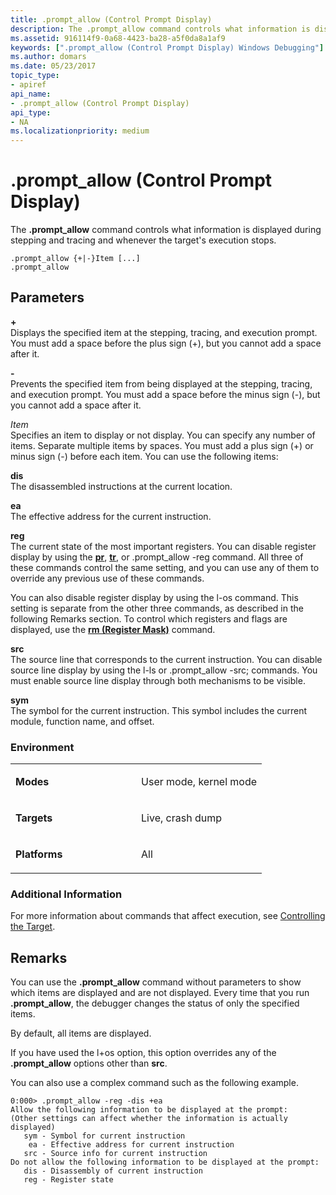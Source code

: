```yaml
---
title: .prompt_allow (Control Prompt Display)
description: The .prompt_allow command controls what information is displayed during stepping and tracing and whenever the target's execution stops.
ms.assetid: 916114f9-0a68-4423-ba28-a5f0da8a1af9
keywords: [".prompt_allow (Control Prompt Display) Windows Debugging"]
ms.author: domars
ms.date: 05/23/2017
topic_type:
- apiref
api_name:
- .prompt_allow (Control Prompt Display)
api_type:
- NA
ms.localizationpriority: medium
---
```


# .prompt\_allow (Control Prompt Display)


The **.prompt\_allow** command controls what information is displayed during stepping and tracing and whenever the target's execution stops.

```dbgcmd
.prompt_allow {+|-}Item [...] 
.prompt_allow 
```

## <span id="Parameters"></span><span id="parameters"></span><span id="PARAMETERS"></span>Parameters


<span id="______________"></span> **+**   
Displays the specified item at the stepping, tracing, and execution prompt. You must add a space before the plus sign (+), but you cannot add a space after it.

<span id="_______-______"></span> **-**   
Prevents the specified item from being displayed at the stepping, tracing, and execution prompt. You must add a space before the minus sign (-), but you cannot add a space after it.

<span id="_______Item______"></span><span id="_______item______"></span><span id="_______ITEM______"></span> *Item*   
Specifies an item to display or not display. You can specify any number of items. Separate multiple items by spaces. You must add a plus sign (+) or minus sign (-) before each item. You can use the following items:

<span id="dis"></span><span id="DIS"></span>**dis**  
The disassembled instructions at the current location.

<span id="ea"></span><span id="EA"></span>**ea**  
The effective address for the current instruction.

<span id="reg"></span><span id="REG"></span>**reg**  
The current state of the most important registers. You can disable register display by using the [**pr**](p--step-.md), [**tr**](t--trace-.md), or .prompt\_allow -reg command. All three of these commands control the same setting, and you can use any of them to override any previous use of these commands.

You can also disable register display by using the l-os command. This setting is separate from the other three commands, as described in the following Remarks section. To control which registers and flags are displayed, use the [**rm (Register Mask)**](rm--register-mask-.md) command.

<span id="src"></span><span id="SRC"></span>**src**  
The source line that corresponds to the current instruction. You can disable source line display by using the l-ls or .prompt\_allow -src; commands. You must enable source line display through both mechanisms to be visible.

<span id="sym"></span><span id="SYM"></span>**sym**  
The symbol for the current instruction. This symbol includes the current module, function name, and offset.

### <span id="Environment"></span><span id="environment"></span><span id="ENVIRONMENT"></span>Environment

<table>
<colgroup>
<col width="50%" />
<col width="50%" />
</colgroup>
<tbody>
<tr class="odd">
<td align="left"><p><strong>Modes</strong></p></td>
<td align="left"><p>User mode, kernel mode</p></td>
</tr>
<tr class="even">
<td align="left"><p><strong>Targets</strong></p></td>
<td align="left"><p>Live, crash dump</p></td>
</tr>
<tr class="odd">
<td align="left"><p><strong>Platforms</strong></p></td>
<td align="left"><p>All</p></td>
</tr>
</tbody>
</table>

 

### <span id="Additional_Information"></span><span id="additional_information"></span><span id="ADDITIONAL_INFORMATION"></span>Additional Information

For more information about commands that affect execution, see [Controlling the Target](controlling-the-target.md).

Remarks
-------

You can use the **.prompt\_allow** command without parameters to show which items are displayed and are not displayed. Every time that you run **.prompt\_allow**, the debugger changes the status of only the specified items.

By default, all items are displayed.

If you have used the l+os option, this option overrides any of the **.prompt\_allow** options other than **src**.

You can also use a complex command such as the following example.

```dbgcmd
0:000> .prompt_allow -reg -dis +ea 
Allow the following information to be displayed at the prompt:
(Other settings can affect whether the information is actually displayed)
   sym - Symbol for current instruction
    ea - Effective address for current instruction
   src - Source info for current instruction
Do not allow the following information to be displayed at the prompt:
   dis - Disassembly of current instruction
   reg - Register state
```

 

 





